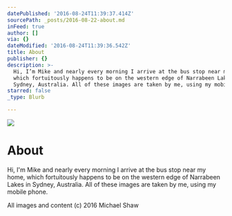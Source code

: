 ```yaml
---
datePublished: '2016-08-24T11:39:37.414Z'
sourcePath: _posts/2016-08-22-about.md
inFeed: true
author: []
via: {}
dateModified: '2016-08-24T11:39:36.542Z'
title: About
publisher: {}
description: >-
  Hi, I’m Mike and nearly every morning I arrive at the bus stop near my home,
  which fortuitously happens to be on the western edge of Narrabeen Lakes in
  Sydney, Australia. All of these images are taken by me, using my mobile phone.
starred: false
_type: Blurb

---
```

![](https://the-grid-user-content.s3-us-west-2.amazonaws.com/03ee8eaf-10a2-4cf8-9f17-a6ed7f902d5b.jpg)

# About

Hi, I'm Mike and nearly every morning I arrive at the bus stop near my home, which fortuitously happens to be on the western edge of Narrabeen Lakes in Sydney, Australia. All of these images are taken by me, using my mobile phone.

All images and content (c) 2016 Michael Shaw